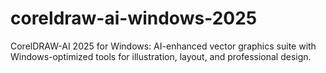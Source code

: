 # coreldraw-ai-windows-2025
CorelDRAW-AI 2025 for Windows: AI-enhanced vector graphics suite with Windows-optimized tools for illustration, layout, and professional design.
